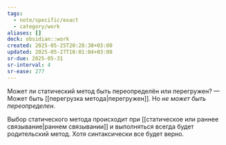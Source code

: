 ```yaml
---
tags:
  - note/specific/exact
  - category/work
aliases: []
deck: obsidian::work
created: 2025-05-25T20:28:38+03:00
updated: 2025-05-27T10:01:04+03:00
sr-due: 2025-05-31
sr-interval: 4
sr-ease: 277
---
```


Может ли статический метод быть переопределён или перегружен?
—
Может быть [[перегрузка метода|перегружен]]. Но *не может быть переопределен*.

Выбор статического метода происходит при [[статическое или раннее связывание|раннем связывании]] и выполняться всегда будет родительский метод. Хотя синтаксически все будет верно.
